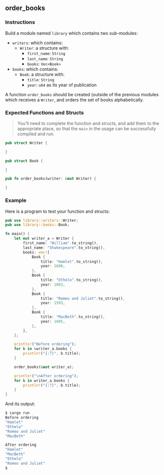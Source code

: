 ## order_books

### Instructions

Build a module named `library` which contains two sub-modules:

- `writers`: which contains:
  - `Writer`: a structure with:
    - `first_name`: `String`
    - `last_name`: `String`
    - `books`: `Vec<Book>`
- `books`: which contains:
  - `Book`: a structure with:
    - `title`: `String`
    - `year`: `u64` as its year of publication

A function `order_books` should be created (outside of the previous modules which receives a `Writer`, and orders the set of books alphabetically.

### Expected Functions and Structs

> You'll need to complete the function and structs, and add them to the appropriate place, so that the `main` in the usage can be successfully compiled and run.

```rs
pub struct Writer {

}
```

```rs
pub struct Book {

}
```

```rs
pub fn order_books(writer: &mut Writer) {

}
```

### Example

Here is a program to test your function and structs:

```rs
pub use library::writers::Writer;
pub use library::books::Book;

fn main() {
    let mut writer_a = Writer {
        first_name: "William".to_string(),
        last_name: "Shakespeare".to_string(),
        books: vec![
            Book {
                title: "Hamlet".to_string(),
                year: 1600,
            },
            Book {
                title: "Othelo".to_string(),
                year: 1603,
            },
            Book {
                title: "Romeo and Juliet".to_string(),
                year: 1593,
            },
            Book {
                title: "MacBeth".to_string(),
                year: 1605,
            },
        ],
    };

    println!("Before ordering");
    for b in &writer_a.books {
        println!("{:?}", b.title);
    }

    order_books(&mut writer_a);

    println!("\nAfter ordering");
    for b in writer_a.books {
        println!("{:?}", b.title);
    }
}
```

And its output:

```sh
$ cargo run
Before ordering
"Hamlet"
"Othelo"
"Romeo and Juliet"
"MacBeth"

After ordering
"Hamlet"
"MacBeth"
"Othelo"
"Romeo and Juliet"
$
```
